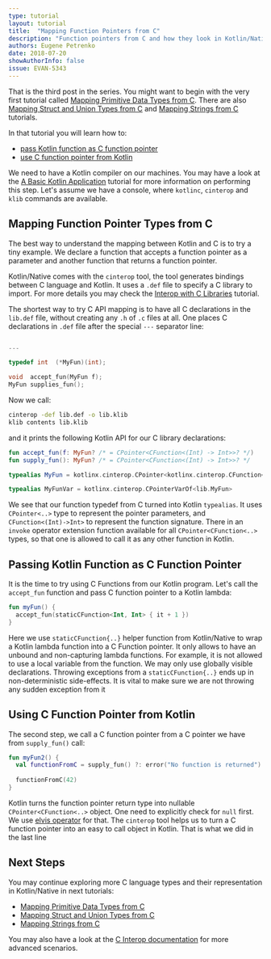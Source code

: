 ```yaml
---
type: tutorial
layout: tutorial
title:  "Mapping Function Pointers from C"
description: "Function pointers from C and how they look in Kotlin/Native"
authors: Eugene Petrenko 
date: 2018-07-20
showAuthorInfo: false
issue: EVAN-5343
---
```


That is the third post in the series. You might want to begin with the very first tutorial called
[Mapping Primitive Data Types from C](mapping-primitive-data-types-from-c.html). There are also
[Mapping Struct and Union Types from C](mapping-struct-union-types-from-c.html) and 
[Mapping Strings from C](mapping-strings-from-c.html) tutorials.

In that tutorial you will learn how to:
- [pass Kotlin function as C function pointer](#passing-kotlin-function-as-c-function-pointer)
- [use C function pointer from Kotlin](#using-c-function-pointer-from-kotlin)

We need to have a Kotlin compiler on our machines. 
You may have a look at the
[A Basic Kotlin Application](basic-kotlin-native-app.html#obtaining-the-compiler)
tutorial for more information on performing this step.
Let's assume we have a console, where `kotlinc`, `cinterop` and `klib` commands are available. 


## Mapping Function Pointer Types from C

The best way to understand the mapping between Kotlin and C is to try a tiny 
example. We declare a function that accepts a function pointer as a parameter and 
another function that returns a function pointer. 

Kotlin/Native comes with the `cinterop` tool, the tool generates bindings between C language and Kotlin.
It uses a `.def` file to specify a C library to import. For more details
you may check the [Interop with C Libraries](interop-with-c.html) tutorial.
 
The shortest way to try C API mapping is to have all C declarations in the
`lib.def` file, without creating any `.h` of `.c` files at all. One places C declarations 
in `.def` file after the special `---` separator line:

```c 

---

typedef int  (*MyFun)(int);

void  accept_fun(MyFun f);
MyFun supplies_fun();

``` 

Now we call:  
```bash
cinterop -def lib.def -o lib.klib
klib contents lib.klib
```
and it prints the following Kotlin API for our C library declarations:

```kotlin
fun accept_fun(f: MyFun? /* = CPointer<CFunction<(Int) -> Int>>? */)
fun supply_fun(): MyFun? /* = CPointer<CFunction<(Int) -> Int>>? */

typealias MyFun = kotlinx.cinterop.CPointer<kotlinx.cinterop.CFunction<(kotlin.Int) -> kotlin.Int>>

typealias MyFunVar = kotlinx.cinterop.CPointerVarOf<lib.MyFun>
```

We see that our function typedef from C turned into Kotlin `typealias`. It uses `CPointer<..>` type
to represent the pointer parameters, and `CFunction<(Int)->Int>` to represent the function signature. 
There in an `invoke` operator extension function available for all `CPointer<CFunction<..>` types, so that 
one is allowed to call it as any other function in Kotlin. 

## Passing Kotlin Function as C Function Pointer

It is the time to try using C Functions from our Kotlin program. Let's call the `accept_fun`
function and pass C function pointer to a Kotlin lambda:
```kotlin
fun myFun() {
  accept_fun(staticCFunction<Int, Int> { it + 1 })
}

```

Here we use `staticCFunction{..}` helper function from Kotlin/Native to wrap a Kotlin lambda function into a C Function pointer.
It only allows to have an unbound and non-capturing lambda functions. For example, it is not allowed
to use a local variable from the function. We may only use globally visible declarations. Throwing exceptions
from a `staticCFunction{..}` ends up in non-deterministic side-effects. It is vital to make sure we are not 
throwing any sudden exception from it

## Using C Function Pointer from Kotlin

The second step, we call a C function pointer from a C pointer we have from `supply_fun()` call:
```kotlin
fun myFun2() {
  val functionFromC = supply_fun() ?: error("No function is returned")
  
  functionFromC(42)
}

```

Kotlin turns the function pointer return type into nullable `CPointer<CFunction<..>` object. One need
to explicitly check for `null` first. We use [elvis operator](../reference/null-safety.html) for that.
The `cinterop` tool helps us to turn a C function pointer into an easy to call object in Kotlin. That is
what we did in the last line

## Next Steps

You may continue exploring more C language types and their representation in Kotlin/Native
in next tutorials:
- [Mapping Primitive Data Types from C](mapping-primitive-data-types-from-c.html)
- [Mapping Struct and Union Types from C](mapping-struct-union-types-from-c.html)
- [Mapping Strings from C](mapping-strings-from-c.html)

You may also have a look at the [C Interop documentation](https://github.com/JetBrains/kotlin-native/blob/master/INTEROP.md)
for more advanced scenarios.

